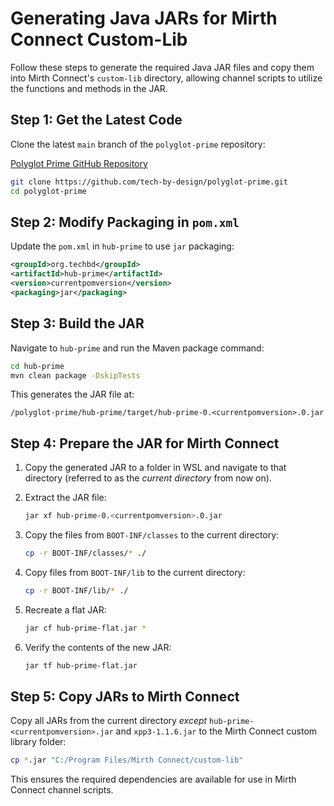 # Generating Java JARs for Mirth Connect Custom-Lib

Follow these steps to generate the required Java JAR files and copy them into Mirth Connect's `custom-lib` directory, allowing channel scripts to utilize the functions and methods in the JAR.

## Step 1: Get the Latest Code
Clone the latest `main` branch of the `polyglot-prime` repository:

[Polyglot Prime GitHub Repository](https://github.com/tech-by-design/polyglot-prime)

```sh
git clone https://github.com/tech-by-design/polyglot-prime.git
cd polyglot-prime
```

## Step 2: Modify Packaging in `pom.xml`

Update the `pom.xml` in `hub-prime` to use `jar` packaging:

```xml
<groupId>org.techbd</groupId>
<artifactId>hub-prime</artifactId>
<version>currentpomversion</version>
<packaging>jar</packaging>
```

## Step 3: Build the JAR

Navigate to `hub-prime` and run the Maven package command:

```sh
cd hub-prime
mvn clean package -DskipTests
```

This generates the JAR file at:

```
/polyglot-prime/hub-prime/target/hub-prime-0.<currentpomversion>.0.jar
```

## Step 4: Prepare the JAR for Mirth Connect

1. Copy the generated JAR to a folder in WSL and navigate to that directory (referred to as the *current directory* from now on).
2. Extract the JAR file:

   ```sh
   jar xf hub-prime-0.<currentpomversion>.0.jar
   ```

3. Copy the files from `BOOT-INF/classes` to the current directory:

   ```sh
   cp -r BOOT-INF/classes/* ./
   ```

4. Copy files from `BOOT-INF/lib` to the current directory:

   ```sh
   cp -r BOOT-INF/lib/* ./
   ```

5. Recreate a flat JAR:

   ```sh
   jar cf hub-prime-flat.jar *
   ```

6. Verify the contents of the new JAR:

   ```sh
   jar tf hub-prime-flat.jar
   ```

## Step 5: Copy JARs to Mirth Connect

Copy all JARs from the current directory *except* `hub-prime-<currentpomversion>.jar` and `xpp3-1.1.6.jar` to the Mirth Connect custom library folder:

```sh
cp *.jar "C:/Program Files/Mirth Connect/custom-lib"
```

This ensures the required dependencies are available for use in Mirth Connect channel scripts.